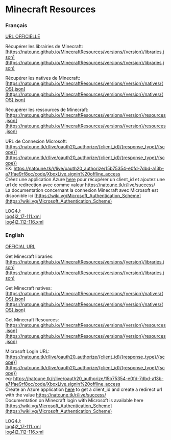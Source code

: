 # Minecraft Resources  
### Français  
  
[URL OFFICIELLE](https://natoune.tk/r/!README.php)  
  
  
  
Récupérer les librairies de Minecraft:  
[https://natoune.github.io/MinecraftResources/versions/{version}/libraries.json](https://natoune.github.io/MinecraftResources/versions/{version}/libraries.json)  
  
Récupérer les natives de Minecraft:  
[https://natoune.github.io/MinecraftResources/versions/{version}/natives/{OS}.json](https://natoune.github.io/MinecraftResources/versions/{version}/natives/{OS}.json)  
  
Récupérer les ressources de Minecraft:  
[https://natoune.github.io/MinecraftResources/versions/{version}/resources.json](https://natoune.github.io/MinecraftResources/versions/{version}/resources.json)  
  
URL de Connexion Microsoft:  
[https://natoune.tk/r/live/oauth20_authorize/{client_id}/{response_type}/{scope}](https://natoune.tk/r/live/oauth20_authorize/{client_id}/{response_type}/{scope})  
EX: https://natoune.tk/r/live/oauth20_authorize/15b75354-e0fd-7dbd-a13b-a71fae9rf8oc/code/XboxLive.signin%20offline_access  
Créez une application Azure [here](https://go.microsoft.com/fwlink/?linkid=2083908) pour récupérer un client_id et ajoutez une url de redirection avec comme valeur https://natoune.tk/r/live/success/  
La documentation concernant la connexion Minecraft avec Microsoft est disponible ici [https://wiki.vg/Microsoft_Authentication_Scheme](https://wiki.vg/Microsoft_Authentication_Scheme)  

LOG4J:  
[log4j2_17-111.xml](https://natoune.github.io/MinecraftResources/log4j2_17-111.xml)  
[log4j2_112-116.xml](https://natoune.github.io/MinecraftResources/log4j2_112-116.xml)
  
### English  
  
[OFFICIAL URL](https://natoune.tk/r/!README.php)  
  
  
  
Get Minecraft libraries:  
[https://natoune.github.io/MinecraftResources/versions/{version}/libraries.json](https://natoune.github.io/MinecraftResources/versions/{version}/libraries.json)  
  
Get Minecraft natives:  
[https://natoune.github.io/MinecraftResources/versions/{version}/natives/{OS}.json](https://natoune.github.io/MinecraftResources/versions/{version}/natives/{OS}.json)  
  
Get Minecraft Resources:  
[https://natoune.github.io/MinecraftResources/versions/{version}/resources.json](https://natoune.github.io/MinecraftResources/versions/{version}/resources.json)  
  
Microsoft Login URL:  
[https://natoune.tk/r/live/oauth20_authorize/{client_id}/{response_type}/{scope}](https://natoune.tk/r/live/oauth20_authorize/{client_id}/{response_type}/{scope})  
eg: https://natoune.tk/r/live/oauth20_authorize/15b75354-e0fd-7dbd-a13b-a71fae9rf8oc/code/XboxLive.signin%20offline_access  
Create an Azure application [here](https://go.microsoft.com/fwlink/?linkid=2083908) to get a client_id and create a redirect url with the value https://natoune.tk/r/live/success/  
Documentation on Minecraft login with Microsoft is available here [https://wiki.vg/Microsoft_Authentication_Scheme](https://wiki.vg/Microsoft_Authentication_Scheme)

LOG4J:  
[log4j2_17-111.xml](https://natoune.github.io/MinecraftResources/log4j2_17-111.xml)  
[log4j2_112-116.xml](https://natoune.github.io/MinecraftResources/log4j2_112-116.xml)

